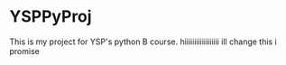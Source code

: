 # YSPPyProj
This is my project for YSP's python B course. 
hiiiiiiiiiiiiiiiiii
ill change this i promise
